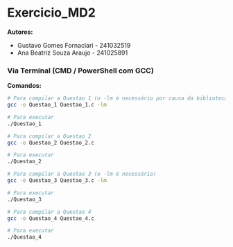 # Exercicio_MD2

**Autores:**
* Gustavo Gomes Fornaciari - 241032519
* Ana Beatriz Souza Araujo - 241025891

### Via Terminal (CMD / PowerShell com GCC)

**Comandos:**

```bash
# Para compilar a Questao 1 (o -lm é necessário por causa da biblioteca math.h)
gcc -o Questao_1 Questao_1.c -lm

# Para executar
./Questao_1

# Para compilar a Questao 2
gcc -o Questao_2 Questao_2.c

# Para executar
./Questao_2

# Para compilar a Questao 3 (o -lm é necessário)
gcc -o Questao_3 Questao_3.c -lm

# Para executar
./Questao_3

# Para compilar a Questao 4
gcc -o Questao_4 Questao_4.c

# Para executar
./Questao_4
